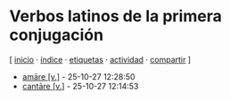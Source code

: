 # Verbos latinos de la primera conjugación
[ [inicio](https://github.com/jucardus/jucardus.github.io/blob/main/index.md) · [índice](https://github.com/jucardus/jucardus.github.io/blob/main/indice.md) · [etiquetas](https://github.com/jucardus/jucardus.github.io/blob/main/etiquetas.md) · [actividad](https://github.com/jucardus/jucardus.github.io/blob/main/actividad.md) · [compartir](https://x.com/intent/tweet?text=Verbos+latinos+de+la+primera+conjugaci%C3%B3n+%E2%80%94+Etiquetas%0A%0A%E2%86%92+https%3A%2F%2Fgithub.com%2Fjucardus%2Fjucardus.github.io%2Fblob%2Fmain%2Fv%2Fe%2Fverbos-latinos-de-la-primera-conjugacion.md%0A%0A%23etiquetas_jucardus) ]

* [amāre [v.]](https://github.com/jucardus/jucardus.github.io/blob/main/a/m/a/amare-v.md) - 25-10-27 12:28:50
* [cantāre [v.]](https://github.com/jucardus/jucardus.github.io/blob/main/c/a/n/cantare-v.md) - 25-10-27 12:14:53